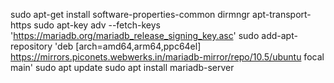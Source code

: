 sudo apt-get install software-properties-common dirmngr apt-transport-https
sudo apt-key adv --fetch-keys 'https://mariadb.org/mariadb_release_signing_key.asc'
sudo add-apt-repository 'deb [arch=amd64,arm64,ppc64el] https://mirrors.piconets.webwerks.in/mariadb-mirror/repo/10.5/ubuntu focal main'
sudo apt update
sudo apt install mariadb-server
